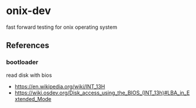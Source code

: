 # onix-dev

fast forward testing for onix operating system

## References

### bootloader

read disk with bios

- https://en.wikipedia.org/wiki/INT_13H
- https://wiki.osdev.org/Disk_access_using_the_BIOS_(INT_13h)#LBA_in_Extended_Mode




